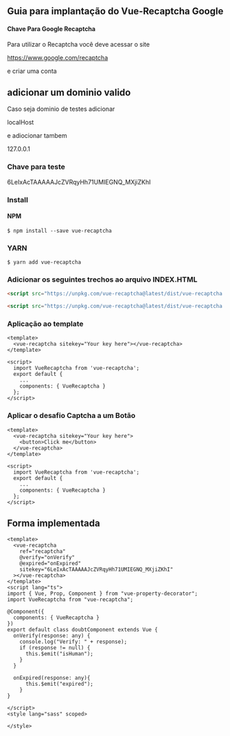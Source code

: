 ## Guia para implantação do Vue-Recaptcha Google



#### Chave Para Google Recaptcha



Para utilizar o Recaptcha você deve acessar o site



https://www.google.com/recaptcha



e criar uma conta



## adicionar um dominio valido



Caso seja dominio de testes adicionar 



localHost 

e adiocionar tambem

127.0.0.1



### Chave para teste

6LeIxAcTAAAAAJcZVRqyHh71UMIEGNQ_MXjiZKhI



### Install



#### NPM 



```shell
$ npm install --save vue-recaptcha
```



### YARN 



```shell
$ yarn add vue-recaptcha
```



### Adicionar os seguintes trechos ao arquivo INDEX.HTML

```html
<script src="https://unpkg.com/vue-recaptcha@latest/dist/vue-recaptcha.js"></script>

<script src="https://unpkg.com/vue-recaptcha@latest/dist/vue-recaptcha.min.js"></script>
```





### Aplicação ao template



```vue
<template>
  <vue-recaptcha sitekey="Your key here"></vue-recaptcha>
</template>

<script>
  import VueRecaptcha from 'vue-recaptcha';
  export default {
    ...
    components: { VueRecaptcha }
  };
</script>
```



### Aplicar o desafio Captcha a um Botão



```vue
<template>
  <vue-recaptcha sitekey="Your key here">
    <button>Click me</button>
  </vue-recaptcha>
</template>

<script>
  import VueRecaptcha from 'vue-recaptcha';
  export default {
    ...
    components: { VueRecaptcha }
  };
</script>
```





## Forma implementada 

```vue
<template>
  <vue-recaptcha
    ref="recaptcha"
    @verify="onVerify"
    @expired="onExpired"
    sitekey="6LeIxAcTAAAAAJcZVRqyHh71UMIEGNQ_MXjiZKhI"
  ></vue-recaptcha>
</template>
<script lang="ts">
import { Vue, Prop, Component } from "vue-property-decorator";
import VueRecaptcha from "vue-recaptcha";

@Component({
  components: { VueRecaptcha }
})
export default class doubtComponent extends Vue {
  onVerify(response: any) {
    console.log("Verify: " + response);
    if (response != null) {
      this.$emit("isHuman");
    }
  }

  onExpired(response: any){
      this.$emit("expired");
    }
}

</script>
<style lang="sass" scoped>

</style>



```









